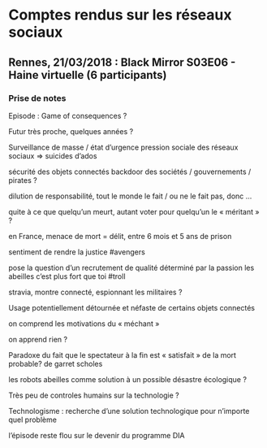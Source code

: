 # Comptes rendus sur les réseaux sociaux

## Rennes, 21/03/2018 : Black Mirror S03E06 - Haine virtuelle (6 participants)

### Prise de notes

Episode : Game of consequences ?

Futur très proche, quelques années ?

Surveillance de masse / état d’urgence
pression sociale des réseaux sociaux => suicides d’ados

sécurité des objets connectés
backdoor des sociétés / gouvernements / pirates ?

dilution de responsabilité, tout le monde le fait / ou ne le fait pas, donc …

quite à ce que quelqu’un meurt, autant voter pour quelqu’un le « méritant » ?

en France, menace de mort = délit, entre 6 mois et 5 ans de prison

sentiment de rendre la justice #avengers

pose la question d’un recrutement de qualité
déterminé par la passion
les abeilles c’est plus fort que toi #troll

stravia, montre connecté, espionnant les militaires ?

Usage potentiellement détournée et néfaste de certains objets connectés

on comprend les motivations du « méchant »

on apprend rien ?

Paradoxe du fait que le spectateur à la fin est « satisfait » de la mort probable? de garret scholes

les robots abeilles comme solution à un possible désastre écologique ?

Très peu de controles humains sur la technologie ?

Technologisme : recherche d’une solution technologique pour n’importe quel problème

l’épisode reste flou sur le devenir du programme DIA
